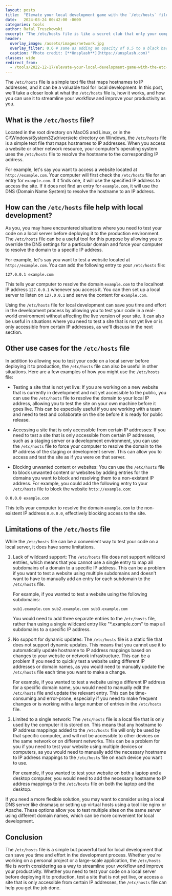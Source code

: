 ```yaml
---
layout: posts
title:  "Elevate your local development game with the `/etc/hosts` file"
date:   2024-03-24 00:42:00 -0600
categories: tools
author: Rafal Truszkowski
excerpt: "The /etc/hosts file is like a secret club that only your computer can join to find websites. Just don't tell anyone about the weird rules or it might get kicked out."
header:
  overlay_image: /assets/images/network.jpg
  overlay_filter: 0.6 # same as adding an opacity of 0.5 to a black background
  caption: "Photo credit: [**Unsplash**](https://unsplash.com)"
classes: wide
redirect_from:
  - /tools/2022-12-17/elevate-your-local-development-game-with-the-etc-hosts-file
---
```

The `/etc/hosts` file is a simple text file that maps hostnames to IP addresses, and it can be a valuable tool for local development. In this post, we'll take a closer look at what the `/etc/hosts` file is, how it works, and how you can use it to streamline your workflow and improve your productivity as you.

## What is the `/etc/hosts` file?
Located in the root directory on MacOS and Linux, or in the C:\Windows\System32\drivers\etc directory on Windows, the `/etc/hosts` file is a simple text file that maps hostnames to IP addresses. When you access a website or other network resource, your computer's operating system uses the `/etc/hosts` file to resolve the hostname to the corresponding IP address.

For example, let's say you want to access a website located at `http://example.com`. Your computer will first check the `/etc/hosts` file for an entry for `example.com`. If it finds one, it will use the specified IP address to access the site. If it does not find an entry for `example.com`, it will use the DNS (Domain Name System) to resolve the hostname to an IP address.

## How can the `/etc/hosts` file help with local development?
As you, you may have encountered situations where you need to test your code on a local server before deploying it to the production environment. The `/etc/hosts` file can be a useful tool for this purpose by allowing you to override the DNS settings for a particular domain and force your computer to resolve the domain to a specific IP address.

For example, let's say you want to test a website located at `http://example.com`. You can add the following entry to your `/etc/hosts` file:

```
127.0.0.1 example.com
```

This tells your computer to resolve the domain `example.com` to the localhost IP address `127.0.0.1` whenever you access it. You can then set up a local server to listen on `127.0.0.1` and serve the content for `example.com`.

Using the `/etc/hosts` file for local development can save you time and effort in the development process by allowing you to test your code in a real-world environment without affecting the live version of your site. It can also be useful in situations where you need to test a site that is not yet live or is only accessible from certain IP addresses, as we'll discuss in the next section.

## Other use cases for the `/etc/hosts` file
In addition to allowing you to test your code on a local server before deploying it to production, the `/etc/hosts` file can also be useful in other situations. Here are a few examples of how you might use the `/etc/hosts` file:

- Testing a site that is not yet live: If you are working on a new website that is currently in development and not yet accessible to the public, you can use the `/etc/hosts` file to resolve the domain to your local IP address, allowing you to test the site on your own machine before it goes live. This can be especially useful if you are working with a team and need to test and collaborate on the site before it is ready for public release.

- Accessing a site that is only accessible from certain IP addresses: If you need to test a site that is only accessible from certain IP addresses, such as a staging server or a development environment, you can use the `/etc/hosts` file to force your computer to resolve the domain to the IP address of the staging or development server. This can allow you to access and test the site as if you were on that server.

- Blocking unwanted content or websites: You can use the `/etc/hosts` file to block unwanted content or websites by adding entries for the domains you want to block and resolving them to a non-existent IP address. For example, you could add the following entry to your `/etc/hosts` file to block the website `http://example.com`:

```
0.0.0.0 example.com
```

This tells your computer to resolve the domain `example.com` to the non-existent IP address `0.0.0.0`, effectively blocking access to the site.

## Limitations of the ``/etc/hosts`` file
While the `/etc/hosts` file can be a convenient way to test your code on a local server, it does have some limitations.

1. Lack of wildcard support: The `/etc/hosts` file does not support wildcard entries, which means that you cannot use a single entry to map all subdomains of a domain to a specific IP address. This can be a problem if you want to test a website using multiple subdomains and doesn't want to have to manually add an entry for each subdomain to the `/etc/hosts` file.

    For example, if you wanted to test a website using the following subdomains:

    ```
    sub1.example.com sub2.example.com sub3.example.com
    ```

    You would need to add three separate entries to the `/etc/hosts` file, rather than using a single wildcard entry like "*.example.com" to map all subdomains to a specific IP address.

2. No support for dynamic updates: The `/etc/hosts` file is a static file that does not support dynamic updates. This means that you cannot use it to automatically update hostname to IP address mappings based on changes to your website or network infrastructure. This can be a problem if you need to quickly test a website using different IP addresses or domain names, as you would need to manually update the `/etc/hosts` file each time you want to make a change.

    For example, if you wanted to test a website using a different IP address for a specific domain name, you would need to manually edit the `/etc/hosts` file and update the relevant entry. This can be time-consuming and error-prone, especially if you need to make frequent changes or is working with a large number of entries in the `/etc/hosts` file.

3. Limited to a single network: The `/etc/hosts` file is a local file that is only used by the computer it is stored on. This means that any hostname to IP address mappings added to the `/etc/hosts` file will only be used by that specific computer, and will not be accessible to other devices on the same network or on different networks. This can be a problem for you if you need to test your website using multiple devices or computers, as you would need to manually add the necessary hostname to IP address mappings to the `/etc/hosts` file on each device you want to use.

    For example, if you wanted to test your website on both a laptop and a desktop computer, you would need to add the necessary hostname to IP address mappings to the `/etc/hosts` file on both the laptop and the desktop.

If you need a more flexible solution, you may want to consider using a local DNS server like dnsmasq or setting up virtual hosts using a tool like nginx or Apache. These options allow you to test multiple sites on the same server using different domain names, which can be more convenient for local development.

## Conclusion
The `/etc/hosts` file is a simple but powerful tool for local development that can save you time and effort in the development process. Whether you're working on a personal project or a large-scale application, the `/etc/hosts` file is worth considering as a way to streamline your workflow and improve your productivity. Whether you need to test your code on a local server before deploying it to production, test a site that is not yet live, or access a site that is only accessible from certain IP addresses, the `/etc/hosts` file can help you get the job done.